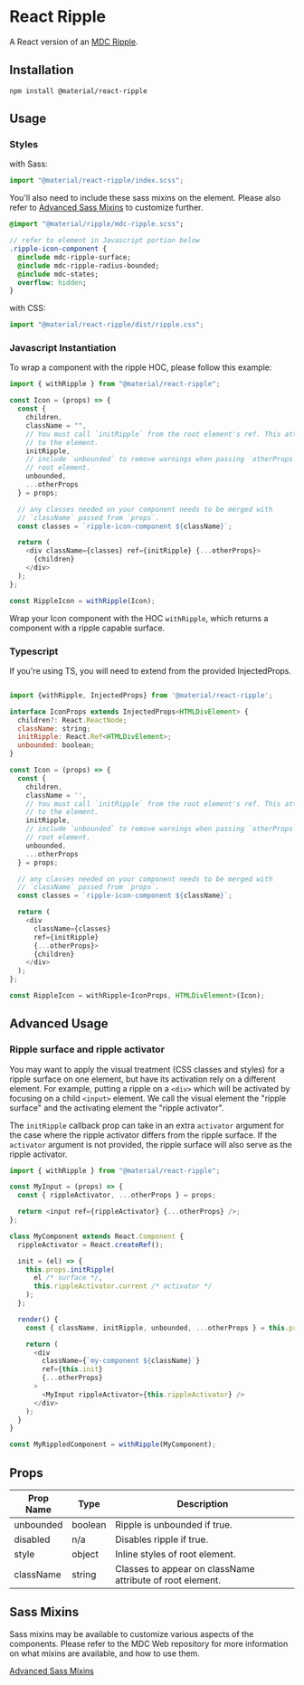 # React Ripple

A React version of an [MDC Ripple](https://github.com/material-components/material-components-web/tree/master/packages/mdc-ripple).

## Installation

```
npm install @material/react-ripple
```

## Usage

### Styles

with Sass:

```js
import "@material/react-ripple/index.scss";
```

You'll also need to include these sass mixins on the element. Please also refer to [Advanced Sass Mixins](https://github.com/material-components/material-components-web/blob/master/packages/mdc-ripple/README.md#sass-apis) to customize further.

```sass
@import "@material/ripple/mdc-ripple.scss";

// refer to element in Javascript portion below
.ripple-icon-component {
  @include mdc-ripple-surface;
  @include mdc-ripple-radius-bounded;
  @include mdc-states;
  overflow: hidden;
}
```

with CSS:

```js
import "@material/react-ripple/dist/ripple.css";
```

### Javascript Instantiation

To wrap a component with the ripple HOC, please follow this example:

```js
import { withRipple } from "@material/react-ripple";

const Icon = (props) => {
  const {
    children,
    className = "",
    // You must call `initRipple` from the root element's ref. This attaches the ripple
    // to the element.
    initRipple,
    // include `unbounded` to remove warnings when passing `otherProps` to the
    // root element.
    unbounded,
    ...otherProps
  } = props;

  // any classes needed on your component needs to be merged with
  // `className` passed from `props`.
  const classes = `ripple-icon-component ${className}`;

  return (
    <div className={classes} ref={initRipple} {...otherProps}>
      {children}
    </div>
  );
};

const RippleIcon = withRipple(Icon);
```

Wrap your Icon component with the HOC `withRipple`, which returns a component
with a ripple capable surface.

### Typescript

If you're using TS, you will need to extend from the provided InjectedProps.

```js

import {withRipple, InjectedProps} from '@material/react-ripple';

interface IconProps extends InjectedProps<HTMLDivElement> {
  children?: React.ReactNode;
  className: string;
  initRipple: React.Ref<HTMLDivElement>;
  unbounded: boolean;
}

const Icon = (props) => {
  const {
    children,
    className = '',
    // You must call `initRipple` from the root element's ref. This attaches the ripple
    // to the element.
    initRipple,
    // include `unbounded` to remove warnings when passing `otherProps` to the
    // root element.
    unbounded,
    ...otherProps
  } = props;

  // any classes needed on your component needs to be merged with
  // `className` passed from `props`.
  const classes = `ripple-icon-component ${className}`;

  return (
    <div
      className={classes}
      ref={initRipple}
      {...otherProps}>
      {children}
    </div>
  );
};

const RippleIcon = withRipple<IconProps, HTMLDivElement>(Icon);
```

## Advanced Usage

### Ripple surface and ripple activator

You may want to apply the visual treatment (CSS classes and styles) for a ripple surface on one element, but have its activation rely on a different element. For example, putting a ripple on a `<div>` which will be activated by focusing on a child `<input>` element. We call the visual element the "ripple surface" and the activating element the "ripple activator".

The `initRipple` callback prop can take in an extra `activator` argument for the case where the ripple activator differs from the ripple surface. If the `activator` argument is not provided, the ripple surface will also serve as the ripple activator.

```js
import { withRipple } from "@material/react-ripple";

const MyInput = (props) => {
  const { rippleActivator, ...otherProps } = props;

  return <input ref={rippleActivator} {...otherProps} />;
};

class MyComponent extends React.Component {
  rippleActivator = React.createRef();

  init = (el) => {
    this.props.initRipple(
      el /* surface */,
      this.rippleActivator.current /* activator */
    );
  };

  render() {
    const { className, initRipple, unbounded, ...otherProps } = this.props;

    return (
      <div
        className={`my-component ${className}`}
        ref={this.init}
        {...otherProps}
      >
        <MyInput rippleActivator={this.rippleActivator} />
      </div>
    );
  }
}

const MyRippledComponent = withRipple(MyComponent);
```

## Props

| Prop Name | Type    | Description                                               |
| --------- | ------- | --------------------------------------------------------- |
| unbounded | boolean | Ripple is unbounded if true.                              |
| disabled  | n/a     | Disables ripple if true.                                  |
| style     | object  | Inline styles of root element.                            |
| className | string  | Classes to appear on className attribute of root element. |

## Sass Mixins

Sass mixins may be available to customize various aspects of the components. Please refer to the
MDC Web repository for more information on what mixins are available, and how to use them.

[Advanced Sass Mixins](https://github.com/material-components/material-components-web/blob/master/packages/mdc-ripple/README.md#sass-apis)
